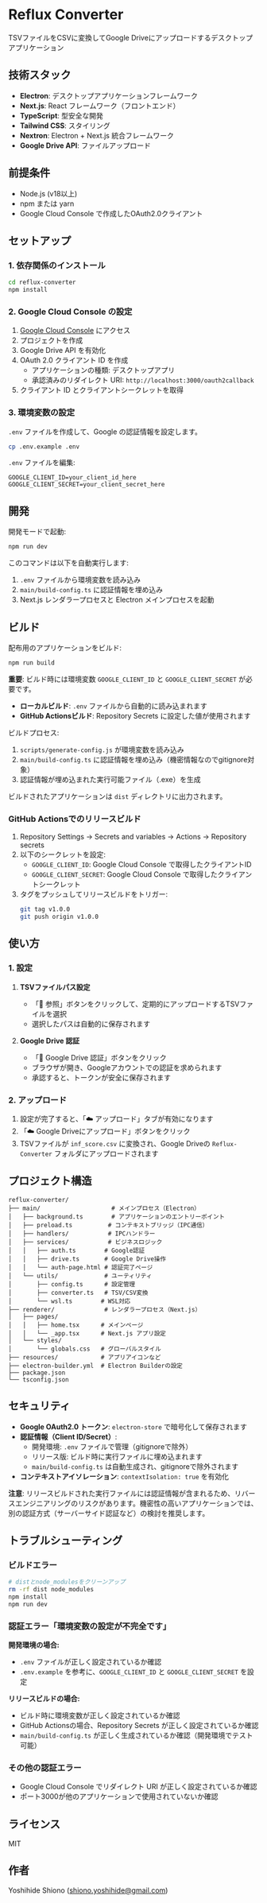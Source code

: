 # Reflux Converter

TSVファイルをCSVに変換してGoogle Driveにアップロードするデスクトップアプリケーション

## 技術スタック

- **Electron**: デスクトップアプリケーションフレームワーク
- **Next.js**: React フレームワーク（フロントエンド）
- **TypeScript**: 型安全な開発
- **Tailwind CSS**: スタイリング
- **Nextron**: Electron + Next.js 統合フレームワーク
- **Google Drive API**: ファイルアップロード

## 前提条件

- Node.js (v18以上)
- npm または yarn
- Google Cloud Console で作成したOAuth2.0クライアント

## セットアップ

### 1. 依存関係のインストール

```bash
cd reflux-converter
npm install
```

### 2. Google Cloud Console の設定

1. [Google Cloud Console](https://console.cloud.google.com/) にアクセス
2. プロジェクトを作成
3. Google Drive API を有効化
4. OAuth 2.0 クライアント ID を作成
   - アプリケーションの種類: デスクトップアプリ
   - 承認済みのリダイレクト URI: `http://localhost:3000/oauth2callback`
5. クライアント ID とクライアントシークレットを取得

### 3. 環境変数の設定

`.env` ファイルを作成して、Google の認証情報を設定します。

```bash
cp .env.example .env
```

`.env` ファイルを編集:

```env
GOOGLE_CLIENT_ID=your_client_id_here
GOOGLE_CLIENT_SECRET=your_client_secret_here
```

## 開発

開発モードで起動:

```bash
npm run dev
```

このコマンドは以下を自動実行します:
1. `.env` ファイルから環境変数を読み込み
2. `main/build-config.ts` に認証情報を埋め込み
3. Next.js レンダラープロセスと Electron メインプロセスを起動

## ビルド

配布用のアプリケーションをビルド:

```bash
npm run build
```

**重要**: ビルド時には環境変数 `GOOGLE_CLIENT_ID` と `GOOGLE_CLIENT_SECRET` が必要です。

- **ローカルビルド**: `.env` ファイルから自動的に読み込まれます
- **GitHub Actionsビルド**: Repository Secrets に設定した値が使用されます

ビルドプロセス:
1. `scripts/generate-config.js` が環境変数を読み込み
2. `main/build-config.ts` に認証情報を埋め込み（機密情報なのでgitignore対象）
3. 認証情報が埋め込まれた実行可能ファイル（.exe）を生成

ビルドされたアプリケーションは `dist` ディレクトリに出力されます。

### GitHub Actionsでのリリースビルド

1. Repository Settings → Secrets and variables → Actions → Repository secrets
2. 以下のシークレットを設定:
   - `GOOGLE_CLIENT_ID`: Google Cloud Console で取得したクライアントID
   - `GOOGLE_CLIENT_SECRET`: Google Cloud Console で取得したクライアントシークレット
3. タグをプッシュしてリリースビルドをトリガー:
   ```bash
   git tag v1.0.0
   git push origin v1.0.0
   ```

## 使い方

### 1. 設定

1. **TSVファイルパス設定**
   - 「📂 参照」ボタンをクリックして、定期的にアップロードするTSVファイルを選択
   - 選択したパスは自動的に保存されます

2. **Google Drive 認証**
   - 「🔐 Google Drive 認証」ボタンをクリック
   - ブラウザが開き、Googleアカウントでの認証を求められます
   - 承認すると、トークンが安全に保存されます

### 2. アップロード

1. 設定が完了すると、「☁️ アップロード」タブが有効になります
2. 「☁️ Google Driveにアップロード」ボタンをクリック
3. TSVファイルが `inf_score.csv` に変換され、Google Driveの `Reflux-Converter` フォルダにアップロードされます

## プロジェクト構造

```
reflux-converter/
├── main/                    # メインプロセス（Electron）
│   ├── background.ts        # アプリケーションのエントリーポイント
│   ├── preload.ts          # コンテキストブリッジ（IPC通信）
│   ├── handlers/           # IPCハンドラー
│   ├── services/           # ビジネスロジック
│   │   ├── auth.ts        # Google認証
│   │   ├── drive.ts       # Google Drive操作
│   │   └── auth-page.html # 認証完了ページ
│   └── utils/             # ユーティリティ
│       ├── config.ts      # 設定管理
│       ├── converter.ts   # TSV/CSV変換
│       └── wsl.ts        # WSL対応
├── renderer/              # レンダラープロセス（Next.js）
│   ├── pages/
│   │   ├── home.tsx      # メインページ
│   │   └── _app.tsx      # Next.js アプリ設定
│   └── styles/
│       └── globals.css   # グローバルスタイル
├── resources/            # アプリアイコンなど
├── electron-builder.yml  # Electron Builderの設定
├── package.json
└── tsconfig.json
```

## セキュリティ

- **Google OAuth2.0 トークン**: `electron-store` で暗号化して保存されます
- **認証情報（Client ID/Secret）**: 
  - 開発環境: `.env` ファイルで管理（gitignoreで除外）
  - リリース版: ビルド時に実行ファイルに埋め込まれます
  - `main/build-config.ts` は自動生成され、gitignoreで除外されます
- **コンテキストアイソレーション**: `contextIsolation: true` を有効化

**注意**: リリースビルドされた実行ファイルには認証情報が含まれるため、リバースエンジニアリングのリスクがあります。機密性の高いアプリケーションでは、別の認証方式（サーバーサイド認証など）の検討を推奨します。

## トラブルシューティング

### ビルドエラー

```bash
# distとnode_modulesをクリーンアップ
rm -rf dist node_modules
npm install
npm run dev
```

### 認証エラー「環境変数の設定が不完全です」

**開発環境の場合:**
- `.env` ファイルが正しく設定されているか確認
- `.env.example` を参考に、`GOOGLE_CLIENT_ID` と `GOOGLE_CLIENT_SECRET` を設定

**リリースビルドの場合:**
- ビルド時に環境変数が正しく設定されているか確認
- GitHub Actionsの場合、Repository Secrets が正しく設定されているか確認
- `main/build-config.ts` が正しく生成されているか確認（開発環境でテスト可能）

### その他の認証エラー

- Google Cloud Console でリダイレクト URI が正しく設定されているか確認
- ポート3000が他のアプリケーションで使用されていないか確認

## ライセンス

MIT

## 作者

Yoshihide Shiono (shiono.yoshihide@gmail.com)
